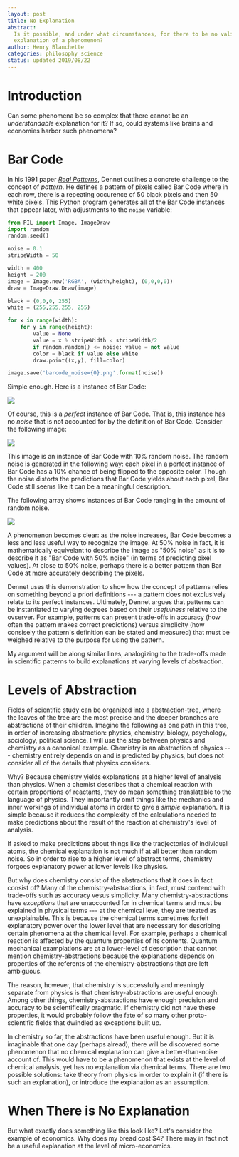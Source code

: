 ```yaml
---
layout: post
title: No Explanation
abstract:
  Is it possible, and under what circumstances, for there to be no valid
  explanation of a phenomenon?
author: Henry Blanchette
categories: philosophy science
status: updated 2019/08/22
---
```


# Introduction

Can some phenomena be so complex that there cannot be an _understandable_
explanation for it? If so, could systems like brains and economies harbor such
phenomena?

# Bar Code

In his 1991 paper
_[Real Patterns](https://ruccs.rutgers.edu/images/personal-zenon-pylyshyn/class-info/FP2012/FP2012_readings/Dennett_RealPatterns.pdf)_,
Dennet outlines a concrete challenge to the concept of _pattern_. He defines a
pattern of pixels called Bar Code where in each row, there is a repeating
occurence of 50 black pixels and then 50 white pixels. This Python program
generates all of the Bar Code instances that appear later, with adjustments to
the `noise` variable:

```python
from PIL import Image, ImageDraw
import random
random.seed()

noise = 0.1
stripeWidth = 50

width = 400
height = 200
image = Image.new('RGBA', (width,height), (0,0,0,0))
draw = ImageDraw.Draw(image)

black = (0,0,0, 255)
white = (255,255,255, 255)

for x in range(width):
    for y in range(height):
        value = None
        value = x % stripeWidth < stripeWidth/2
        if random.random() <= noise: value = not value
        color = black if value else white
        draw.point((x,y), fill=color)

image.save('barcode_noise={0}.png'.format(noise))
```

Simple enough. Here is a instance of Bar Code:

![](/assets/posts/no-explanation/barcode_noise=0.0.png)

Of course, this is a _perfect_ instance of Bar Code. That is, this instance has
no _noise_ that is not accounted for by the definition of Bar Code. Consider the
following image:

![](/assets/posts/no-explanation/barcode_noise=0.1.png)

This image is an instance of Bar Code with 10% random noise. The random noise is
generated in the following way: each pixel in a perfect instance of Bar Code has
a 10% chance of being flipped to the opposite color. Though the noise distorts
the predictions that Bar Code yields about each pixel, Bar Code still seems like
it can be a meaningful description.

The following array shows instances of Bar Code ranging in the amount of random
noise.

![](/assets/posts/no-explanation/barcode-array.png)

A phenomenon becomes clear: as the noise increases, Bar Code becomes a less and
less useful way to recognize the image. At 50% noise in fact, it is
mathematically equivelant to describe the image as "50% noise" as it is to
describe it as "Bar Code with 50% noise" (in terms of predicting pixel values).
At close to 50% noise, perhaps there is a better pattern than Bar Code at more
accurately describing the pixels.

Dennet uses this demonstration to show how the concept of patterns relies on
something beyond a priori definitions --- a pattern does not exclusively relate
to its perfect instances. Ultimately, Dennet argues that patterns can be
instantiated to varying degrees based on their _usefulness_ relative to the
ovserver. For example, patterns can present trade-offs in accuracy (how often
the pattern makes correct predictions) versus simplicity (how consisely the
pattern's definition can be stated and measured) that must be weighed relative
to the purpose for using the pattern.

My argument will be along similar lines, analogizing to the trade-offs made in
scientific patterns to build explanations at varying levels of abstraction.

# Levels of Abstraction

Fields of scientific study can be organized into a abstraction-tree, where the
leaves of the tree are the most precise and the deeper branches are abstractions
of their children. Imagine the following as one path in this tree, in order of
increasing abstraction: physics, chemistry, biology, psychology, sociology,
political science. I will use the step between physics and chemistry as a
canonical example. Chemistry is an abstraction of physics --- chemistry entirely
depends on and is predicted by physics, but does not consider all of the details
that physics considers.

Why? Because chemistry yields explanations at a higher level of analysis than
physics. When a chemist describes that a chemical reaction with certain
proportions of reactants, they do mean something translatable to the language of
physics. They importantly omit things like the mechanics and inner workings of
individual atoms in order to give a _simple_ explanation. It is simple because
it reduces the complexity of the calculations needed to make predictions about
the result of the reaction at chemistry's level of analysis.

If asked to make predictions about things like the tradjectories of individual
atoms, the chemical explanation is not much if at all better than random noise.
So in order to rise to a higher level of abstract terms, chemistry forgoes
explanatory power at lower levels like physics.

But why does chemistry consist of the abstractions that it does in fact consist
of? Many of the chemistry-abstractions, in fact, must contend with trade-offs
such as accuracy vesus simplicity. Many chemistry-abstractions have _exceptions_
that are unaccounted for in chemical terms and must be explained in physical
terms --- at the chemical leve, they are treated as unexplainable. This is
because the chemical terms sometimes forfeit explanatory power over the lower
level that are necessary for describing certain phenomena at the chemical level.
For example, perhaps a chemical reaction is affected by the quantum properties
of its contents. Quantum mechanical examplations are at a lower-level of
description that cannot mention chemistry-abstractions because the explanations
depends on properties of the referents of the chemistry-abstractions that are
left ambiguous.

The reason, however, that chemistry is successfully and meaningly separate from
physics is that chemistry-abstractions are _useful_ enough. Among other things,
chemistry-abstractions have enough precision and accuracy to be scientifically
pragmatic. If chemistry did not have these properties, it would probably follow
the fate of so many other proto-scientific fields that dwindled as exceptions
built up.

In chemistry so far, the abstractions have been useful enough. But it is
imaginable that one day (perhaps alread), there will be discovered some
phenomenon that no chemical explanation can give a better-than-noise account of.
This would have to be a phenomenon that exists at the level of chemical
analysis, yet has no explanation via chemical terms. There are two possible
solutions: take theory from physics in order to explain it (if there is such an
explanation), or introduce the explanation as an assumption.

# When There is No Explanation

But what exactly does something like this look like? Let's consider the example
of economics. Why does my bread cost $4? There may in fact not be a useful
explanation at the level of micro-economics.
